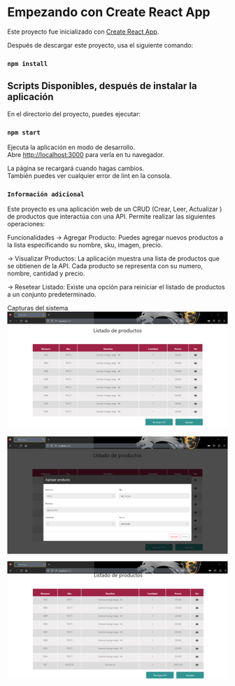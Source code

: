 # Empezando con Create React App

Este proyecto fue inicializado con [Create React App](https://github.com/facebook/create-react-app).

Después de descargar este proyecto, usa el siguiente comando:
### `npm install`

## Scripts Disponibles, después de instalar la aplicación

En el directorio del proyecto, puedes ejecutar:

### `npm start`

Ejecuta la aplicación en modo de desarrollo.\
Abre [http://localhost:3000](http://localhost:3000) para verla en tu navegador.

La página se recargará cuando hagas cambios.\
También puedes ver cualquier error de lint en la consola.

### `Información adicional`
Este proyecto es una aplicación web de un CRUD (Crear, Leer, Actualizar ) de productos que interactúa con una API. Permite realizar las siguientes operaciones:

Funcionalidades
  -> Agregar Producto: Puedes agregar nuevos productos a la lista especificando su nombre, sku, imagen,  precio.

  ->  Visualizar Productos: La aplicación muestra una lista de productos que se obtienen de la API. Cada producto se    representa con su numero, nombre, cantidad y precio.

  -> Resetear Listado: Existe una opción para reiniciar el listado de productos a un conjunto predeterminado.

Capturas del sistema
![Captura 1](https://raw.githubusercontent.com/JesusGoomez/appProductos/master/src/img/ejemplo%201.png)

![Captura 2](https://raw.githubusercontent.com/JesusGoomez/appProductos/master/src/img/ejemplo%202.png)

![Captura 3](https://raw.githubusercontent.com/JesusGoomez/appProductos/master/src/img/ejemplo%203.png)